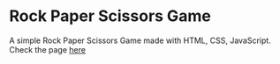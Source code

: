 # Rock Paper Scissors Game
A simple Rock Paper Scissors Game made with HTML, CSS, JavaScript. <br>
Check the page [here](https://violitaandriana.github.io/rock-paper-scissors/)
